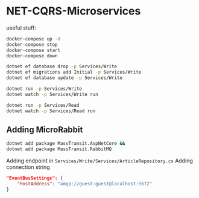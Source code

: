 # NET-CQRS-Microservices
useful stuff:
```sh
docker-compose up -d
docker-compose stop
docker-compose start
docker-compose down

dotnet ef database drop -p Services/Write
dotnet ef migrations add Initial -p Services/Write
dotnet ef database update -p Services/Write

dotnet run -p Services/Write
dotnet watch -p Services/Write run

dotnet run -p Services/Read
dotnet watch -p Services/Read run
```
## Adding MicroRabbit
```sh
dotnet add package MassTransit.AspNetCore &&
dotnet add package MassTransit.RabbitMQ
```
Adding endpoint
in `Services/Write/Services/ArticleRepository.cs`
Adding connection string
```json
"EventBusSettings": {
    "HostAddress": "amqp://guest:guest@localhost:5672"
}
```
